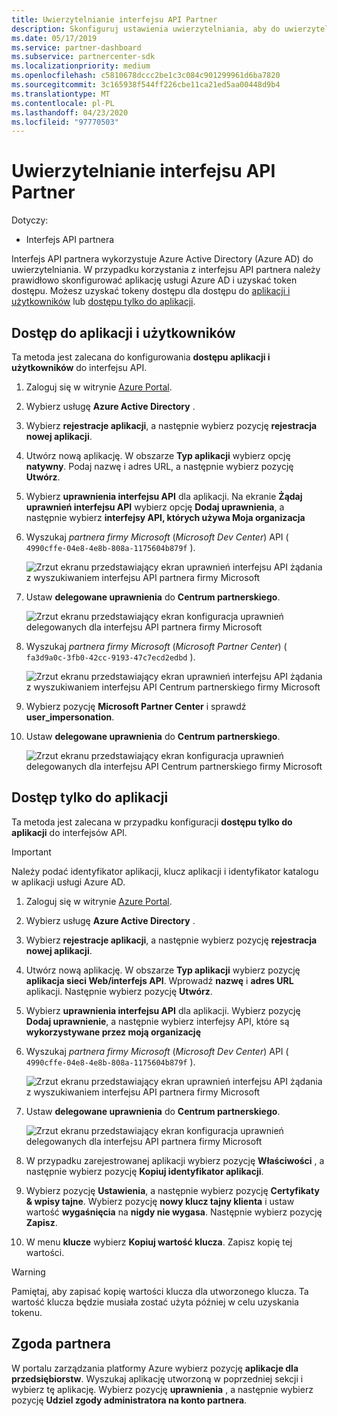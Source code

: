 ```yaml
---
title: Uwierzytelnianie interfejsu API Partner
description: Skonfiguruj ustawienia uwierzytelniania, aby do uwierzytelniania używać interfejsu API partnera z usługą Azure AD.
ms.date: 05/17/2019
ms.service: partner-dashboard
ms.subservice: partnercenter-sdk
ms.localizationpriority: medium
ms.openlocfilehash: c5810678dccc2be1c3c084c901299961d6ba7820
ms.sourcegitcommit: 3c165938f544ff226cbe11ca21ed5aa00448d9b4
ms.translationtype: MT
ms.contentlocale: pl-PL
ms.lasthandoff: 04/23/2020
ms.locfileid: "97770503"
---
```

# <a name="partner-api-authentication"></a>Uwierzytelnianie interfejsu API Partner

Dotyczy:

- Interfejs API partnera

Interfejs API partnera wykorzystuje Azure Active Directory (Azure AD) do uwierzytelniania. W przypadku korzystania z interfejsu API partnera należy prawidłowo skonfigurować aplikację usługi Azure AD i uzyskać token dostępu. Możesz uzyskać tokeny dostępu dla dostępu do [aplikacji i użytkowników](#application-and-user-access) lub [dostępu tylko do aplikacji](#application-only-access).

## <a name="application-and-user-access"></a>Dostęp do aplikacji i użytkowników

Ta metoda jest zalecana do konfigurowania **dostępu aplikacji i użytkowników** do interfejsu API.

1. Zaloguj się w witrynie [Azure Portal](https://portal.azure.com/).
2. Wybierz usługę **Azure Active Directory** .
3. Wybierz **rejestracje aplikacji**, a następnie wybierz pozycję **rejestracja nowej aplikacji**.
4. Utwórz nową aplikację. W obszarze **Typ aplikacji** wybierz opcję **natywny**. Podaj nazwę i adres URL, a następnie wybierz pozycję **Utwórz**.
5. Wybierz **uprawnienia interfejsu API** dla aplikacji. Na ekranie **Żądaj uprawnień interfejsu API** wybierz opcję **Dodaj uprawnienia**, a następnie wybierz **interfejsy API, których używa Moja organizacja**
6. Wyszukaj *partnera firmy Microsoft* (*Microsoft Dev Center*) API ( `4990cffe-04e8-4e8b-808a-1175604b879f` ).

    ![Zrzut ekranu przedstawiający ekran uprawnień interfejsu API żądania z wyszukiwaniem interfejsu API partnera firmy Microsoft](../images/SearchGatewayApi.png)

7. Ustaw **delegowane uprawnienia** do **Centrum partnerskiego**.

    ![Zrzut ekranu przedstawiający ekran konfiguracja uprawnień delegowanych dla interfejsu API partnera firmy Microsoft](../images/SelectUserPermission.png)
    
8. Wyszukaj *partnera firmy Microsoft* (*Microsoft Partner Center*) ( `fa3d9a0c-3fb0-42cc-9193-47c7ecd2edbd` ).

    ![Zrzut ekranu przedstawiający ekran uprawnień interfejsu API żądania z wyszukiwaniem interfejsu API Centrum partnerskiego firmy Microsoft](../images/SearchPCApi.png)
    
9. Wybierz pozycję **Microsoft Partner Center** i sprawdź **user_impersonation**.

10. Ustaw **delegowane uprawnienia** do **Centrum partnerskiego**.

    ![Zrzut ekranu przedstawiający ekran konfiguracja uprawnień delegowanych dla interfejsu API Centrum partnerskiego firmy Microsoft](../images/SelectPCUserPermission.png)

## <a name="application-only-access"></a>Dostęp tylko do aplikacji

Ta metoda jest zalecana w przypadku konfiguracji **dostępu tylko do aplikacji** do interfejsów API.

> [!IMPORTANT]
> Należy podać identyfikator aplikacji, klucz aplikacji i identyfikator katalogu w aplikacji usługi Azure AD.

1. Zaloguj się w witrynie [Azure Portal](https://portal.azure.com/).
2. Wybierz usługę **Azure Active Directory** .
3. Wybierz **rejestracje aplikacji**, a następnie wybierz pozycję **rejestracja nowej aplikacji**.
4. Utwórz nową aplikację. W obszarze **Typ aplikacji** wybierz pozycję **aplikacja sieci Web/interfejs API**. Wprowadź **nazwę** i **adres URL** aplikacji. Następnie wybierz pozycję **Utwórz**.
5. Wybierz **uprawnienia interfejsu API** dla aplikacji. Wybierz pozycję **Dodaj uprawnienie**, a następnie wybierz interfejsy API, które są **wykorzystywane przez moją organizację**
6. Wyszukaj *partnera firmy Microsoft* (*Microsoft Dev Center*) API ( `4990cffe-04e8-4e8b-808a-1175604b879f` ).

    ![Zrzut ekranu przedstawiający ekran uprawnień interfejsu API żądania z wyszukiwaniem interfejsu API partnera firmy Microsoft](../images/SearchGatewayApi.png)

7. Ustaw **delegowane uprawnienia** do **Centrum partnerskiego**.

    ![Zrzut ekranu przedstawiający ekran konfiguracja uprawnień delegowanych dla interfejsu API partnera firmy Microsoft](../images/SelectUserPermission.png)

8. W przypadku zarejestrowanej aplikacji wybierz pozycję **Właściwości** , a następnie wybierz pozycję **Kopiuj identyfikator aplikacji**.
9. Wybierz pozycję **Ustawienia**, a następnie wybierz pozycję **Certyfikaty & wpisy tajne**. Wybierz pozycję **nowy klucz tajny klienta** i ustaw wartość **wygaśnięcia**  na **nigdy nie wygasa**. Następnie wybierz pozycję **Zapisz**.
10. W menu **klucze** wybierz **Kopiuj wartość klucza**. Zapisz kopię tej wartości.

> [!WARNING]
> Pamiętaj, aby zapisać kopię wartości klucza dla utworzonego klucza. Ta wartość klucza będzie musiała zostać użyta później w celu uzyskania tokenu.

## <a name="partner-consent"></a>Zgoda partnera

W portalu zarządzania platformy Azure wybierz pozycję **aplikacje dla przedsiębiorstw**. Wyszukaj aplikację utworzoną w poprzedniej sekcji i wybierz tę aplikację. Wybierz pozycję **uprawnienia** , a następnie wybierz pozycję **Udziel zgody administratora na konto partnera**.
